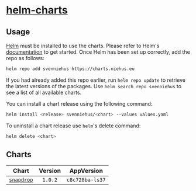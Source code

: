 # [helm-charts](https://github.com/Sven-Niehus/helm-charts)

## Usage

[Helm](https://helm.sh) must be installed to use the charts. Please refer to Helm's [documentation](https://helm.sh/docs) to get started. Once Helm has been set up correctly, add the repo as follows:

```sh
helm repo add svenniehus https://charts.niehus.eu
```

If you had already added this repo earlier, run `helm repo update` to retrieve the latest versions of the packages. Use `helm search repo svenniehus` to see a list of all available charts.

You can install a chart release using the following command:

```sh
helm install <release> svenniehus/<chart> --values values.yaml
```

To uninstall a chart release use `helm`'s delete command:

```sh
helm delete <chart>
```

## Charts

| Chart                                                                                                     | Version  |     AppVersion      |
| --------------------------------------------------------------------------------------------------------- | :------: | :-----------------: |
| [`snapdrop`](https://github.com/Sven-Niehus/helm-charts/tree/main/charts/snapdrop)                        | `1.0.2`  | `c8c728ba-ls37`     |
